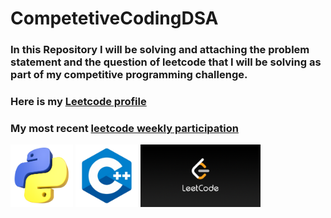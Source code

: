 # CompetetiveCodingDSA

### In this Repository I will be solving and attaching the problem statement and the question of leetcode that I will be solving as part of my competitive programming challenge.

### Here is my [Leetcode profile](https://leetcode.com/u/H1IxqQzdIz/)

### My most recent [leetcode weekly participation](https://leetcode.com/contest/weekly-contest-419/)

<div style="flex">
    <img src="./pythonlogo.webp" style="height:100px;"/>
    <img src="./c++Logo-removebg-preview.png" style="height:100px;"/>
    <img src="./LeetcodeLogo.png" style="height:100px;"/>
</div>
